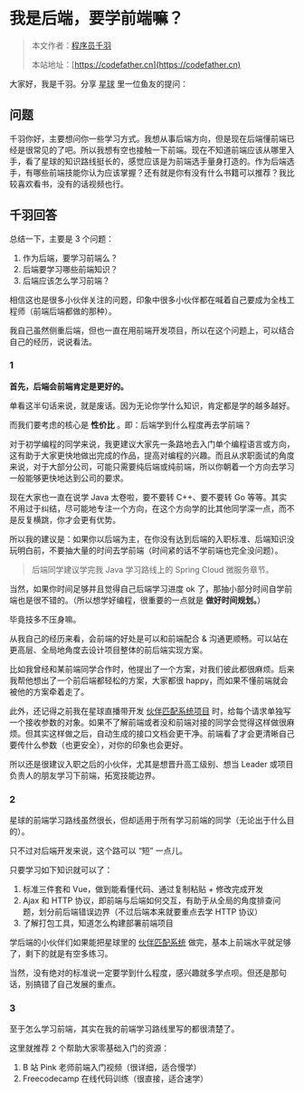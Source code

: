# 我是后端，要学前端嘛？

> 本文作者：[程序员千羽](https://yuyuanweb.feishu.cn/wiki/Abldw5WkjidySxkKxU2cQdAtnah)
>
> 本站地址：[https://codefather.cn](https://codefather.cn)

大家好，我是千羽。分享 [星球](https://mp.weixin.qq.com/s?__biz=MzI1NDczNTAwMA==&mid=2247524980&idx=2&sn=9ddcdb6c52aa096ed4c5ad0ced946a7d&chksm=e9c28583deb50c95f3c2665713a8bbc372c68332b3bfb846cf4b23af3f1cc07164832a291335&token=689599617&lang=zh_CN&scene=21#wechat_redirect) 里一位鱼友的提问：

## 问题

千羽你好，主要想问你一些学习方式。我想从事后端方向，但是现在后端懂前端已经是很常见的了吧。所以我想有空也接触一下前端。现在不知道前端应该从哪里入手，看了星球的知识路线挺长的，感觉应该是为前端选手量身打造的。作为后端选手，有哪些前端技能你认为应该掌握？还有就是你有没有什么书籍可以推荐？我比较喜欢看书，没有的话视频也行。

## 千羽回答

总结一下，主要是 3 个问题：

1. 作为后端，要学习前端么？
2. 后端要学习哪些前端知识？
3. 后端应该怎么学习前端？

相信这也是很多小伙伴关注的问题，印象中很多小伙伴都在喊着自己要成为全栈工程师（前端后端都做的那种）。

我自己虽然侧重后端，但也一直在用前端开发项目，所以在这个问题上，可以结合自己的经历，说说看法。

### 1

**首先，后端会前端肯定是更好的。**

单看这半句话来说，就是废话。因为无论你学什么知识，肯定都是学的越多越好。

而我们要考虑的核心是 **性价比** 。即：后端学到什么程度再去学前端？

对于初学编程的同学来说，我更建议大家先一条路地去入门单个编程语言或方向，这有助于大家更快地做出完成的作品，提高对编程的兴趣。而且从求职面试的角度来说，对于大部分公司，可能只需要纯后端或纯前端，所以你朝着一个方向去学习一般能够更快地达到公司的要求。

现在大家也一直在说学 Java 太卷啦，要不要转 C++、要不要转 Go 等等。其实不用过于纠结，尽可能地专注一个方向，在这个方向学的比其他同学深一点，而不是反复横跳，你才会更有优势。

所以我的建议是：如果你以后端为主，在你没有达到后端的入职标准、后端知识没玩明白前，不要抽大量的时间去学前端（时间紧的话不学前端也完全没问题）。

> 后端同学建议学完我 Java 学习路线上的 Spring Cloud 微服务章节。

当然，如果你时间足够并且觉得自己后端学习进度 ok 了，那抽小部分时间自学前端也是很不错的。（所以想学好编程，很重要的一点就是 **做好时间规划。**）

毕竟技多不压身嘛。

从我自己的经历来看，会前端的好处是可以和前端配合 & 沟通更顺畅。可以站在更高层、全局地角度去设计项目整体的前后端实现方案。

比如我曾经和某前端同学合作时，他提出了一个方案，对我们彼此都很麻烦。后来我帮他想出了一个前后端都轻松的方案，大家都很 happy，而如果不懂前端就会被他的方案牵着走了。

此外，还记得之前我在星球直播带开发 [伙伴匹配系统项目](https://mp.weixin.qq.com/s?__biz=MzI1NDczNTAwMA==&mid=2247527878&idx=1&sn=00ef3e8862cec2570eeb2e74a232c700&chksm=e9c28a31deb5032784071939437fba3fd6fdb810f0f849aa90536259d8d8bc25453328b86c12&token=2060618239&lang=zh_CN&scene=21#wechat_redirect) 时，给每个请求单独写一个接收参数的对象。如果不了解前端或者没和前端对接的同学会觉得这样做很麻烦。但其实这样做之后，自动生成的接口文档会更干净。前端看了才会更清晰自己要传什么参数（也更安全），对你的印象也会更好。

所以还是很建议入职之后的小伙伴，尤其是想晋升高工级别、想当 Leader 或项目负责人的朋友学习下前端，拓宽技能边界。

### 2

星球的前端学习路线虽然很长，但却适用于所有学习前端的同学（无论出于什么目的）。

只不过对后端开发来说，这个路可以 “短” 一点儿。

只要学习如下知识就可以了：

1. 标准三件套和 Vue，做到能看懂代码、通过复制粘贴 + 修改完成开发
2. Ajax 和 HTTP 协议，即前端与后端如何交互，有助于从全局的角度排查问题，划分前后端错误边界（不过后端本来就要重点去学 HTTP 协议）
3. 了解打包工具，知道怎么构建部署前端项目

学后端的小伙伴们如果能把星球里的 [伙伴匹配系统](https://mp.weixin.qq.com/s?__biz=MzI1NDczNTAwMA==&mid=2247527878&idx=1&sn=00ef3e8862cec2570eeb2e74a232c700&chksm=e9c28a31deb5032784071939437fba3fd6fdb810f0f849aa90536259d8d8bc25453328b86c12&token=2060618239&lang=zh_CN&scene=21#wechat_redirect) 做完，基本上前端水平就足够了，剩下的就是有空多练习。

当然，没有绝对的标准说一定要学到什么程度，感兴趣就多学点呗。但还是那句话，别搞错了自己发展的重点。

### 3

至于怎么学习前端，其实在我的前端学习路线里写的都很清楚了。

这里就推荐 2 个帮助大家零基础入门的资源：

1. B 站 Pink 老师前端入门视频（很详细，适合慢学）
2. Freecodecamp 在线代码训练（很直接，适合速学）
